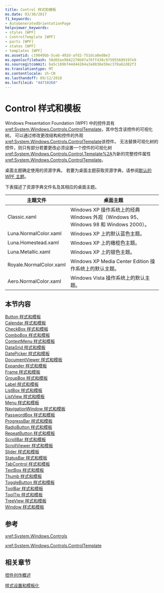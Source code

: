 ```yaml
---
title: Control 样式和模板
ms.date: 03/30/2017
f1_keywords:
- AutoGeneratedOrientationPage
helpviewer_keywords:
- styles [WPF]
- ControlTemplate [WPF]
- parts [WPF]
- states [WPF]
- templates [WPF]
ms.assetid: c19049bb-5ceb-492d-afd2-751dca0ed8e3
ms.openlocfilehash: 58d65ee9842270b07a76ff438c975955689197e9
ms.sourcegitcommit: ba5c189bf44d44204a3e8838e59ec378a62d82f3
ms.translationtype: MT
ms.contentlocale: zh-CN
ms.lasthandoff: 09/12/2018
ms.locfileid: "44710260"
---
```

# <a name="control-styles-and-templates"></a>Control 样式和模板
Windows Presentation Foundation (WPF) 中的控件具有<xref:System.Windows.Controls.ControlTemplate>，其中包含该控件的可视化树。 可以通过修改更改结构和控件的外观<xref:System.Windows.Controls.ControlTemplate>该控件。 无法替换可视化树的控件，则只有部分若要更改必须设置一个控件的可视化树<xref:System.Windows.Controls.Control.Template%2A>为新的完整控件属性<xref:System.Windows.Controls.ControlTemplate>。  
  
 桌面主题确定使用的资源字典。 若要为桌面主题获取资源字典，请参阅[默认的 WPF 主题](https://go.microsoft.com/fwlink/?LinkID=158252)。  
  
 下表描述了资源字典文件名及其相应的桌面主题。  
  
|主题文件|桌面主题|  
|----------------|-------------------|  
|Classic.xaml|Windows XP 操作系统上的经典 Windows 外观（Windows 95、Windows 98 和 Windows 2000）。|  
|Luna.NormalColor.xaml|Windows XP 上的默认蓝色主题。|  
|Luna.Homestead.xaml|Windows XP 上的橄榄色主题。|  
|Luna.Metallic.xaml|Windows XP 上的银色主题。|  
|Royale.NormalColor.xaml|Windows XP Media Center Edition 操作系统上的默认主题。|  
|Aero.NormalColor.xaml|Windows Vista 操作系统上的默认主题。|  
  
## <a name="in-this-section"></a>本节内容  
 [Button 样式和模板](../../../../docs/framework/wpf/controls/button-styles-and-templates.md)  
 [Calendar 样式和模板](../../../../docs/framework/wpf/controls/calendar-styles-and-templates.md)  
 [CheckBox 样式和模板](../../../../docs/framework/wpf/controls/checkbox-styles-and-templates.md)  
 [ComboBox 样式和模板](../../../../docs/framework/wpf/controls/combobox-styles-and-templates.md)  
 [ContextMenu 样式和模板](../../../../docs/framework/wpf/controls/contextmenu-styles-and-templates.md)  
 [DataGrid 样式和模板](../../../../docs/framework/wpf/controls/datagrid-styles-and-templates.md)  
 [DatePicker 样式和模板](../../../../docs/framework/wpf/controls/datepicker-styles-and-templates.md)  
 [DocumentViewer 样式和模板](../../../../docs/framework/wpf/controls/documentviewer-styles-and-templates.md)  
 [Expander 样式和模板](../../../../docs/framework/wpf/controls/expander-styles-and-templates.md)  
 [Frame 样式和模板](../../../../docs/framework/wpf/controls/frame-styles-and-templates.md)  
 [GroupBox 样式和模板](../../../../docs/framework/wpf/controls/groupbox-styles-and-templates.md)  
 [Label 样式和模板](../../../../docs/framework/wpf/controls/label-styles-and-templates.md)  
 [ListBox 样式和模板](../../../../docs/framework/wpf/controls/listbox-styles-and-templates.md)  
 [ListView 样式和模板](../../../../docs/framework/wpf/controls/listview-styles-and-templates.md)  
 [Menu 样式和模板](../../../../docs/framework/wpf/controls/menu-styles-and-templates.md)  
 [NavigationWindow 样式和模板](../../../../docs/framework/wpf/controls/navigationwindow-styles-and-templates.md)  
 [PasswordBox 样式和模板](../../../../docs/framework/wpf/controls/passwordbox-syles-and-templates.md)  
 [ProgressBar 样式和模板](../../../../docs/framework/wpf/controls/progressbar-styles-and-templates.md)  
 [RadioButton 样式和模板](../../../../docs/framework/wpf/controls/radiobutton-styles-and-templates.md)  
 [RepeatButton 样式和模板](../../../../docs/framework/wpf/controls/repeatbutton-syles-and-templates.md)  
 [ScrollBar 样式和模板](../../../../docs/framework/wpf/controls/scrollbar-styles-and-templates.md)  
 [ScrollViewer 样式和模板](../../../../docs/framework/wpf/controls/scrollviewer-styles-and-templates.md)  
 [Slider 样式和模板](../../../../docs/framework/wpf/controls/slider-styles-and-templates.md)  
 [StatusBar 样式和模板](../../../../docs/framework/wpf/controls/statusbar-styles-and-templates.md)  
 [TabControl 样式和模板](../../../../docs/framework/wpf/controls/tabcontrol-styles-and-templates.md)  
 [TextBox 样式和模板](../../../../docs/framework/wpf/controls/textbox-styles-and-templates.md)  
 [Thumb 样式和模板](../../../../docs/framework/wpf/controls/thumb-syles-and-templates.md)  
 [ToggleButton 样式和模板](../../../../docs/framework/wpf/controls/togglebutton-syles-and-templates.md)  
 [ToolBar 样式和模板](../../../../docs/framework/wpf/controls/toolbar-styles-and-templates.md)  
 [ToolTip 样式和模板](../../../../docs/framework/wpf/controls/tooltip-styles-and-templates.md)  
 [TreeView 样式和模板](../../../../docs/framework/wpf/controls/treeview-styles-and-templates.md)  
 [Window 样式和模板](../../../../docs/framework/wpf/controls/window-styles-and-templates.md)  
  
## <a name="reference"></a>参考  
 <xref:System.Windows.Controls>  
  
 <xref:System.Windows.Controls.ControlTemplate>  
  
## <a name="related-sections"></a>相关章节  
 [控件创作概述](../../../../docs/framework/wpf/controls/control-authoring-overview.md)  
  
 [样式设置和模板化](../../../../docs/framework/wpf/controls/styling-and-templating.md)
